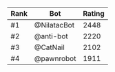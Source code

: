 Rank|Bot|Rating
---|---|---
#1|@NilatacBot|2448
#2|@anti-bot|2220
#3|@CatNail|2102
#4|@pawnrobot|1911
